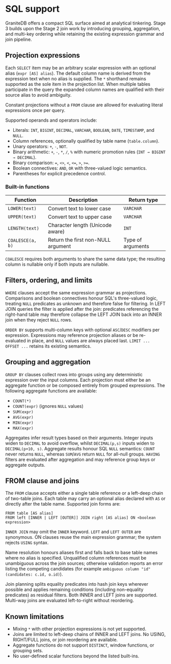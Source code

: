 # SQL support

GraniteDB offers a compact SQL surface aimed at analytical tinkering. Stage 3
builds upon the Stage 2 join work by introducing grouping, aggregation, and
multi-key ordering while retaining the existing expression grammar and join
pipeline.

## Projection expressions

Each `SELECT` item may be an arbitrary scalar expression with an optional alias
(`expr [AS] alias`). The default column name is derived from the expression text
when no alias is supplied. The `*` shorthand remains supported as the sole item
in the projection list. When multiple tables participate in the query the
expanded column names are qualified with their source alias to avoid ambiguity.

Constant projections without a `FROM` clause are allowed for evaluating literal
expressions once per query.

Supported operands and operators include:

* Literals: `INT`, `BIGINT`, `DECIMAL`, `VARCHAR`, `BOOLEAN`, `DATE`,
  `TIMESTAMP`, and `NULL`.
* Column references, optionally qualified by table name (`table.column`).
* Unary operators: `+`, `-`, `NOT`.
* Binary arithmetic: `+`, `-`, `*`, `/`, `%` with numeric promotion rules
  (`INT → BIGINT → DECIMAL`).
* Binary comparison: `=`, `<>`, `<`, `<=`, `>`, `>=`.
* Boolean connectives: `AND`, `OR` with three-valued logic semantics.
* Parentheses for explicit precedence control.

### Built-in functions

| Function | Description | Return type |
| --- | --- | --- |
| `LOWER(text)` | Convert text to lower case | `VARCHAR` |
| `UPPER(text)` | Convert text to upper case | `VARCHAR` |
| `LENGTH(text)` | Character length (Unicode aware) | `INT` |
| `COALESCE(a, b)` | Return the first non-NULL argument | Type of arguments |

`COALESCE` requires both arguments to share the same data type; the resulting
column is nullable only if both inputs are nullable.

## Filters, ordering, and limits

`WHERE` clauses accept the same expression grammar as projections. Comparisons
and boolean connectives honour SQL's three-valued logic, treating `NULL`
predicates as unknown and therefore false for filtering. In LEFT JOIN queries
the filter is applied after the join: predicates referencing the right-hand
table may therefore collapse the LEFT JOIN back into an INNER join when they
reject `NULL` rows.

`ORDER BY` supports multi-column keys with optional `ASC`/`DESC` modifiers per
expression. Expressions may reference projection aliases or be re-evaluated in
place, and `NULL` values are always placed last. `LIMIT ... OFFSET ...` retains
its existing semantics.

## Grouping and aggregation

`GROUP BY` clauses collect rows into groups using any deterministic expression
over the input columns. Each projection must either be an aggregate function or
be composed entirely from grouped expressions. The following aggregate
functions are available:

* `COUNT(*)`
* `COUNT(expr)` (ignores `NULL` values)
* `SUM(expr)`
* `AVG(expr)`
* `MIN(expr)`
* `MAX(expr)`

Aggregates infer result types based on their arguments. Integer inputs widen to
`DECIMAL` to avoid overflow, whilst `DECIMAL(p,s)` inputs widen to
`DECIMAL(p+10, s)`. Aggregate results honour SQL `NULL` semantics: `COUNT` never
returns `NULL`, whereas `SUM`/`AVG` return `NULL` for all-null groups. `HAVING`
filters are evaluated after aggregation and may reference group keys or
aggregate outputs.

## FROM clause and joins

The `FROM` clause accepts either a single table reference or a left-deep chain
of two-table joins. Each table may carry an optional alias declared with `AS`
or directly after the table name. Supported join forms are:

```
FROM table [AS alias]
FROM left [INNER | LEFT [OUTER]] JOIN right [AS alias] ON <boolean expression>
```

`INNER JOIN` may omit the `INNER` keyword. `LEFT` and `LEFT OUTER` are
synonymous. ON clauses reuse the main expression grammar; the system rejects
`USING` syntax.

Name resolution honours aliases first and falls back to base table names where
no alias is specified. Unqualified column references must be unambiguous across
the join sources; otherwise validation reports an error listing the competing
candidates (for example `ambiguous column "id" (candidates: c.id, o.id)`).

Join planning splits equality predicates into hash join keys wherever possible
and applies remaining conditions (including non-equality predicates) as
residual filters. Both INNER and LEFT joins are supported. Multi-way joins are
evaluated left-to-right without reordering.

## Known limitations

* Mixing `*` with other projection expressions is not yet supported.
* Joins are limited to left-deep chains of INNER and LEFT joins. No USING,
  RIGHT/FULL joins, or join reordering are available.
* Aggregate functions do not support `DISTINCT`, window functions, or grouping
  sets.
* No user-defined scalar functions beyond the listed built-ins.

